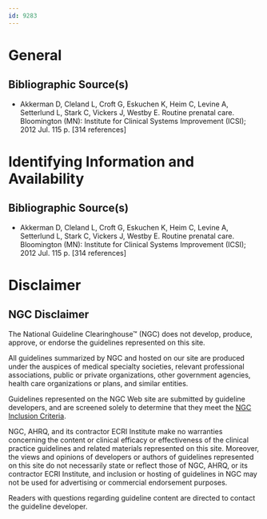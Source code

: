 ```yaml
---
id: 9283
---
```


# General

## Bibliographic Source(s)

- Akkerman D, Cleland L, Croft G, Eskuchen K, Heim C, Levine A, Setterlund L, Stark C, Vickers J, Westby E. Routine prenatal care. Bloomington (MN): Institute for Clinical Systems Improvement (ICSI); 2012 Jul. 115 p. [314 references]

# Identifying Information and Availability

## Bibliographic Source(s)

- Akkerman D, Cleland L, Croft G, Eskuchen K, Heim C, Levine A, Setterlund L, Stark C, Vickers J, Westby E. Routine prenatal care. Bloomington (MN): Institute for Clinical Systems Improvement (ICSI); 2012 Jul. 115 p. [314 references]

# Disclaimer

## NGC Disclaimer

The National Guideline Clearinghouse™ (NGC) does not develop, produce, approve, or endorse the guidelines represented on this site.

All guidelines summarized by NGC and hosted on our site are produced under the auspices of medical specialty societies, relevant professional associations, public or private organizations, other government agencies, health care organizations or plans, and similar entities.

Guidelines represented on the NGC Web site are submitted by guideline developers, and are screened solely to determine that they meet the [NGC Inclusion Criteria](/help-and-about/summaries/inclusion-criteria).

NGC, AHRQ, and its contractor ECRI Institute make no warranties concerning the content or clinical efficacy or effectiveness of the clinical practice guidelines and related materials represented on this site. Moreover, the views and opinions of developers or authors of guidelines represented on this site do not necessarily state or reflect those of NGC, AHRQ, or its contractor ECRI Institute, and inclusion or hosting of guidelines in NGC may not be used for advertising or commercial endorsement purposes.

Readers with questions regarding guideline content are directed to contact the guideline developer.

